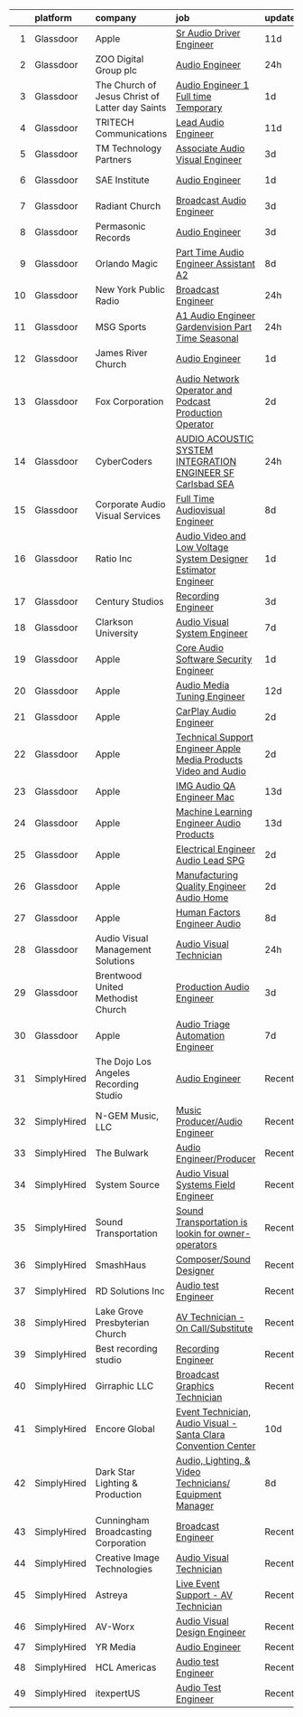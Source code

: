 

|    | platform    | company                                         | job                                                                                                                                                                                                                                                                                                                                                                                                                                                                                                                                                                                                                                                                                                                                                                                                                                                                                                                                                                                                                                                                                                                                                                                                                                                                                                                                                                                                                    | update_time   | location                      |
|---:|:------------|:------------------------------------------------|:-----------------------------------------------------------------------------------------------------------------------------------------------------------------------------------------------------------------------------------------------------------------------------------------------------------------------------------------------------------------------------------------------------------------------------------------------------------------------------------------------------------------------------------------------------------------------------------------------------------------------------------------------------------------------------------------------------------------------------------------------------------------------------------------------------------------------------------------------------------------------------------------------------------------------------------------------------------------------------------------------------------------------------------------------------------------------------------------------------------------------------------------------------------------------------------------------------------------------------------------------------------------------------------------------------------------------------------------------------------------------------------------------------------------------|:--------------|:------------------------------|
|  1 | Glassdoor   | Apple                                           | [Sr Audio Driver Engineer](https://www.glassdoor.com/partner/jobListing.htm?pos=111&ao=1110586&s=58&guid=00000181e1b8d8309745c645bac970af&src=GD_JOB_AD&t=SR&vt=w&cs=1_27e1ddb2&cb=1657349396826&jobListingId=1007967756838&cpc=2CAED5C921A5F994&jrtk=3-0-1g7grhm2hg2cj801-1g7grhm30i6j9800-2fa8053b561b6bfc--6NYlbfkN0BvKrLyj5gPmtZO9T8euul8TCxuuKNOtzRJOomxnwSEodTz2Bc-sPZl29JElYHfcoTIvbXRjof-OOe8pUBbfHD0qHl0wtikCMnURt0SnGsvORBxZ_incsdE_dikXRA3L9t9i3UdVlU2ns6vM-MIZPY_50m91oWB506_74wVampesqqAH9YjbKlpwFWedZvC5RfEslCC3P3N8uiDqZGz3Lqojr51NqisVcuJjNdv3Qn96NQQPVrjlq8dGhtZp1W2EGfQ5eeqyFfdjyfHUE5Eb0g43ru--pJZKnOqleUbV4EqOVPyD6kfJtZj9qlZUwyMYYhRKmxIPIPNW0jjIhASXeaO6ijHdM9HAwmz_JuFztXcWUZXd85Ai74qfV1nK679UrioUu4EHYC1yMSjDetJ2xLjVp72gwDQuECHpZ4c0g2UTThOEhfmHIhjSJZn8Dqu5_sElqqnaQzGJaYfMTl1r50a5qQr1nLNFAS9dpI69wDp9AcFFzc6Ty1E-efDAbt6hsvyOnj4vGJ1fxJwvfR8eJDAc3f8nKl1qPCYh52MqnH5DCS0JgFUz7931D2VPvcLFP0QrHdlZoz5VYhNpcWhX8q_KVYH6Qy-XuorY-u918Vw0QWFiMRkE6DP5nvS3PK5uhdurrzK0n4fAsJ6H5jINKMlLriJmb0FedeD2TOcPuV5sPQ-pZvvw9_7AqOflULZ9out37njTW5Wl75V3Qa9NObg1mCJwUhiMarxgR26j74xT4k8xXZYEF7zL8hRM_aP2IpM6YcZ3W1ufvIKCBuD8yLyVi6E4BZ-JRyNaw_w2Lr0oveAn6Jm19ZNnlJrZn66Lm-711OHyPFBQyb9CBXT2EfccDXFE9uKZ65T6WegMy7s9FnsViHsNWhfWLTontewNBls-X-rHcusyrWjgC_g7QZWiC3Zy94F9PsNEHbP0eb0_bmolNlB3tpkr4cMemAy3g9aoTobPhZLpQ%3D%3D)                                                                             | 11d           | Culver City, CA               |
|  2 | Glassdoor   | ZOO Digital Group plc                           | [Audio Engineer](https://www.glassdoor.com/partner/jobListing.htm?pos=117&ao=1136043&s=58&guid=00000181e1b8d8309745c645bac970af&src=GD_JOB_AD&t=SR&vt=w&ea=1&cs=1_66d20451&cb=1657349396827&jobListingId=1007993146305&jrtk=3-0-1g7grhm2hg2cj801-1g7grhm30i6j9800-7ebf733edbf5c28b-)                                                                                                                                                                                                                                                                                                                                                                                                                                                                                                                                                                                                                                                                                                                                                                                                                                                                                                                                                                                                                                                                                                                                   | 24h           | El Segundo, CA                |
|  3 | Glassdoor   | The Church of Jesus Christ of Latter day Saints | [Audio Engineer 1   Full time Temporary](https://www.glassdoor.com/partner/jobListing.htm?pos=123&ao=1136043&s=58&guid=00000181e1b8d8309745c645bac970af&src=GD_JOB_AD&t=SR&vt=w&cs=1_04eb949f&cb=1657349396828&jobListingId=1007990816695&jrtk=3-0-1g7grhm2hg2cj801-1g7grhm30i6j9800-117b41bdac469ef4-)                                                                                                                                                                                                                                                                                                                                                                                                                                                                                                                                                                                                                                                                                                                                                                                                                                                                                                                                                                                                                                                                                                                | 1d            | Salt Lake City, UT            |
|  4 | Glassdoor   | TRITECH Communications                          | [Lead Audio Engineer](https://www.glassdoor.com/partner/jobListing.htm?pos=120&ao=1136043&s=58&guid=00000181e1b8d8309745c645bac970af&src=GD_JOB_AD&t=SR&vt=w&ea=1&cs=1_8416818d&cb=1657349396828&jobListingId=1007966226789&jrtk=3-0-1g7grhm2hg2cj801-1g7grhm30i6j9800-83ddc973618c04f9-)                                                                                                                                                                                                                                                                                                                                                                                                                                                                                                                                                                                                                                                                                                                                                                                                                                                                                                                                                                                                                                                                                                                              | 11d           | New York, NY                  |
|  5 | Glassdoor   | TM Technology Partners                          | [Associate  Audio Visual Engineer](https://www.glassdoor.com/partner/jobListing.htm?pos=125&ao=1136043&s=58&guid=00000181e1b8d8309745c645bac970af&src=GD_JOB_AD&t=SR&vt=w&cs=1_3c2b6792&cb=1657349396828&jobListingId=1007985056122&jrtk=3-0-1g7grhm2hg2cj801-1g7grhm30i6j9800-ae2dfae912fb5acc-)                                                                                                                                                                                                                                                                                                                                                                                                                                                                                                                                                                                                                                                                                                                                                                                                                                                                                                                                                                                                                                                                                                                      | 3d            | Remote                        |
|  6 | Glassdoor   | SAE Institute                                   | [Audio Engineer](https://www.glassdoor.com/partner/jobListing.htm?pos=107&ao=1110586&s=58&guid=00000181e1b8d8309745c645bac970af&src=GD_JOB_AD&t=SR&vt=w&ea=1&cs=1_6e9a287f&cb=1657349396826&jobListingId=1007991635039&cpc=155EB9D5185558AF&jrtk=3-0-1g7grhm2hg2cj801-1g7grhm30i6j9800-cd0ec4cba28d46bc--6NYlbfkN0BccUAPDkzPsko-Cz-skTxMBC9gmPmQfyPXIhutQvf3gcHBZ6Nug1oumMGyJb1ow-mm8fjlIdczwGyZU7BwMoiderHgKGpSYwvUvRc1uEJj2SEwjHltheyKtNJs1i1_tPOPv-jbbLKsjC19f2hRXNvze8G1mhUWHM29jfa4vXeWbIMisIAAMCfCeRJMtESgBCsyNCLemW3yzb4K6RnEO-EG8Y3lGASgPoW6Eu0_3kUaIkiN4RL4NSK8SD6VfC_qk8p4Gr2Uyi5hSuTtJyUtzH0mXfeByL3212sZjfIXlbQeMrMWoMH6j--uAfthKVYPGlWqcknNvl2UGD_N0BhUi19HNeLRJWQUH4kv3oyClhWOXmii9BVC0J1Y6YEv_Ln7yTKFZLVR43tIiY-2FB_g8u6ugGyEdjiUE6lLmh0nl4kFrp1T1AyBScmIqoQTBAEBSP82eiIfTBsLzyWoG_HocFNmP3mUiIGLawck4RL6D-aix6gefo20okm3JZrcvvB1Ex00pDq-1RrCjyL678OUcjObmcn52QXCXauOcJ-9A_tOVx151GBoJ40x1hIJECSfpYM%3D)                                                                                                                                                                                                                                                                                                                                                                                                                                                                                                | 1d            | North Miami Beach, FL         |
|  7 | Glassdoor   | Radiant Church                                  | [Broadcast Audio Engineer](https://www.glassdoor.com/partner/jobListing.htm?pos=101&ao=1110586&s=58&guid=00000181e1b8d8309745c645bac970af&src=GD_JOB_AD&t=SR&vt=w&ea=1&cs=1_025d43d0&cb=1657349396826&jobListingId=1007984626320&cpc=AE484BB564079092&jrtk=3-0-1g7grhm2hg2cj801-1g7grhm30i6j9800-4836f4a8d381d79c--6NYlbfkN0CwJTtt1aHfofY1pFW6gTxq81o6kqJz-JZAokkyHztwr8PXZBwxMqUhsfw7X6X-IAzhZs2zkteDCtR6N65Yscf0gd-Y7DImsSP6dxvdiziTBCjH4bfUs1tWaWQL_svIB7Msva420TJjK3HSuqVjxnMsmq7DH_j8-1XejxlNmwMqsVqvwPgm3eNPihhBGFEeAxIzhSI7XEcIOv5PtH0knMCqzrnqpUJPiT351mSUkqOIFDPSwDeCimeBTcxU49i5X1wrNOTQL_VFhmNXB0qWtzd1nhQd1bfO5r5DsiQ9MlWZIHxS3wKueddfMXIhTYVz-ESk3bSWCh7sorRsrQehmMiNRi0QguENH5Sial2iNDRhb9sfFEs9Vljxw76tYxbxAIdTEkf5b1KyMqcWALuuMss5tSr5WX3hXTqgKtdPsrHIlOt4QXosa0a5KSgsCCL4HKvGparPFxYuXxfpZoqPs8Xo3EOI6DMjPuCP6LB2_VYM7x-rSzpNUZI8-2RKFzhE5F2-Qw-8QpZa5A%3D%3D)                                                                                                                                                                                                                                                                                                                                                                                                                                                                                                                                        | 3d            | Tampa, FL                     |
|  8 | Glassdoor   | Permasonic Records                              | [Audio Engineer](https://www.glassdoor.com/partner/jobListing.htm?pos=113&ao=1136043&s=58&guid=00000181e1b8d8309745c645bac970af&src=GD_JOB_AD&t=SR&vt=w&ea=1&cs=1_0e621f1e&cb=1657349396827&jobListingId=1007985007696&jrtk=3-0-1g7grhm2hg2cj801-1g7grhm30i6j9800-99c5524cf0676c0f-)                                                                                                                                                                                                                                                                                                                                                                                                                                                                                                                                                                                                                                                                                                                                                                                                                                                                                                                                                                                                                                                                                                                                   | 3d            | Brooklyn, NY                  |
|  9 | Glassdoor   | Orlando Magic                                   | [Part Time Audio Engineer Assistant  A2 ](https://www.glassdoor.com/partner/jobListing.htm?pos=115&ao=1136043&s=58&guid=00000181e1b8d8309745c645bac970af&src=GD_JOB_AD&t=SR&vt=w&cs=1_d094b962&cb=1657349396827&jobListingId=1007973255395&jrtk=3-0-1g7grhm2hg2cj801-1g7grhm30i6j9800-5782749b78aef498-)                                                                                                                                                                                                                                                                                                                                                                                                                                                                                                                                                                                                                                                                                                                                                                                                                                                                                                                                                                                                                                                                                                               | 8d            | Orlando, FL                   |
| 10 | Glassdoor   | New York Public Radio                           | [Broadcast Engineer](https://www.glassdoor.com/partner/jobListing.htm?pos=124&ao=1136043&s=58&guid=00000181e1b8d8309745c645bac970af&src=GD_JOB_AD&t=SR&vt=w&cs=1_db3fcd39&cb=1657349396828&jobListingId=1007992568701&jrtk=3-0-1g7grhm2hg2cj801-1g7grhm30i6j9800-7f140685b0e50268-)                                                                                                                                                                                                                                                                                                                                                                                                                                                                                                                                                                                                                                                                                                                                                                                                                                                                                                                                                                                                                                                                                                                                    | 24h           | New York, NY                  |
| 11 | Glassdoor   | MSG Sports                                      | [A1 Audio Engineer   Gardenvision  Part Time Seasonal ](https://www.glassdoor.com/partner/jobListing.htm?pos=127&ao=1136043&s=58&guid=00000181e1b8d8309745c645bac970af&src=GD_JOB_AD&t=SR&vt=w&cs=1_72548a75&cb=1657349396828&jobListingId=1007993786216&jrtk=3-0-1g7grhm2hg2cj801-1g7grhm30i6j9800-98e9e59dbbc765e8-)                                                                                                                                                                                                                                                                                                                                                                                                                                                                                                                                                                                                                                                                                                                                                                                                                                                                                                                                                                                                                                                                                                 | 24h           | New York, NY                  |
| 12 | Glassdoor   | James River Church                              | [Audio Engineer](https://www.glassdoor.com/partner/jobListing.htm?pos=116&ao=1136043&s=58&guid=00000181e1b8d8309745c645bac970af&src=GD_JOB_AD&t=SR&vt=w&cs=1_5046cf93&cb=1657349396827&jobListingId=1007990339921&jrtk=3-0-1g7grhm2hg2cj801-1g7grhm30i6j9800-58f6bb98f99b275d-)                                                                                                                                                                                                                                                                                                                                                                                                                                                                                                                                                                                                                                                                                                                                                                                                                                                                                                                                                                                                                                                                                                                                        | 1d            | Ozark, MO                     |
| 13 | Glassdoor   | Fox Corporation                                 | [Audio Network Operator and Podcast Production Operator](https://www.glassdoor.com/partner/jobListing.htm?pos=118&ao=1136043&s=58&guid=00000181e1b8d8309745c645bac970af&src=GD_JOB_AD&t=SR&vt=w&cs=1_1aa98c1f&cb=1657349396827&jobListingId=1007988412571&jrtk=3-0-1g7grhm2hg2cj801-1g7grhm30i6j9800-780eea221b9dfa16-)                                                                                                                                                                                                                                                                                                                                                                                                                                                                                                                                                                                                                                                                                                                                                                                                                                                                                                                                                                                                                                                                                                | 2d            | New York, NY                  |
| 14 | Glassdoor   | CyberCoders                                     | [AUDIO   ACOUSTIC SYSTEM INTEGRATION ENGINEER  SF Carlsbad  SEA ](https://www.glassdoor.com/partner/jobListing.htm?pos=112&ao=1110586&s=58&guid=00000181e1b8d8309745c645bac970af&src=GD_JOB_AD&t=SR&vt=w&ea=1&cs=1_f63424a4&cb=1657349396827&jobListingId=1007993312436&cpc=8795CF9063CD573D&jrtk=3-0-1g7grhm2hg2cj801-1g7grhm30i6j9800-7cad6356ba35bc05--6NYlbfkN0CpFJQzrgRR8WqXWK1qKKEqALWJw739KlKqr2H-MSI4eoBlI4EFrmor2FYZMP3muM2s5sO9QUqFNtL4Ifc6DvyKHMSq_RkJyk3bjR6TtgaKRsOgJONKUzmXZWQmXsYnpnsm6HHTT7a6Bvkt7J3GJ57slSFfenAqYVIN_vIdX8w-op4-tZP7gGdqv6P6IA19qMoexw_sjvH85mhqjl7BDZZcjIGX5kFKWkDTsEpcSegBegVKscIGuot7nGM49_3Nwar7dguIuWNvEbVkkc4kbxKTXSfqrkCBqaAFlpci-_cf389J1sD3l8ldDUfkN6lVXIDk-HQP0u4blo_BqBJ79D14xjyZ4jYfA2XDuTiwVJVQY_AVwvZi2_rGRqv_evkZB11pcfqbDCf3oZVt9cspgSoQEM_B051A1ze7B5fAq5uf7xfGjpskSNO3K5O_moJHBt_h2iF_Yp4MLhYsxAfD-42cMA0w7o_2PVdcwbbdwZlztmrEgaZH-zk9kpeHiLnHCqjGrCAzS5Ldcat5tmg31plR4T1nImG5XcZ8JeMUVMmOTmssMcLzDPTTjzX99GAtNsjadCFS4_bBYISk81jeRWy0qHVv3bvBUZsRUzfmttP13ChHAedD-M_U84_1CfSosEgHl2_OAWWdt8zkto2Tn4Qht-_RQmi3gymcX4XjzDgjl-8kzTxI_eNl3LUn97dRz65VMinjqPXz5-clRTSvSF_WxTJy15mx35A5eFFRHCNbQ_ZdkQLwpVRVgU2QHEd1_YRdmzP6WRfGO7gFdyJAncGXCE8tH7Ja73wSFLomklgCdBjgBXMamoPOiQ0vS5Fgql1H5mmUfCtc7WUIPXsCkeQBRsXBJOzjlkR2cARnFp3kep8qjX9a4SV90VXM2rVWt1qslA7ttuih96dxw3qi20gA7es4fr-BkIvgudmalsCM5daH2ubHJIIFoJ1UBHvngoNr5XXFD7f4zMljVcQQVC_oqrpycZS9Pn2VOTeiMpmaAw%3D%3D) | 24h           | South San Francisco, CA       |
| 15 | Glassdoor   | Corporate Audio Visual Services                 | [Full Time Audiovisual Engineer](https://www.glassdoor.com/partner/jobListing.htm?pos=126&ao=1136043&s=58&guid=00000181e1b8d8309745c645bac970af&src=GD_JOB_AD&t=SR&vt=w&cs=1_1223ec88&cb=1657349396828&jobListingId=1007974508386&jrtk=3-0-1g7grhm2hg2cj801-1g7grhm30i6j9800-756083bc4fffbabe-)                                                                                                                                                                                                                                                                                                                                                                                                                                                                                                                                                                                                                                                                                                                                                                                                                                                                                                                                                                                                                                                                                                                        | 8d            | Elmsford, NY                  |
| 16 | Glassdoor   | Ratio Inc                                       | [Audio Video and Low Voltage System Designer  Estimator  Engineer](https://www.glassdoor.com/partner/jobListing.htm?pos=102&ao=1110586&s=58&guid=00000181e1b8d8309745c645bac970af&src=GD_JOB_AD&t=SR&vt=w&ea=1&cs=1_84865734&cb=1657349396826&jobListingId=1007990573933&cpc=7F406056C5176881&jrtk=3-0-1g7grhm2hg2cj801-1g7grhm30i6j9800-a22815fcd649ceed--6NYlbfkN0DLxniXb9xd09bch3T7EymxCrgj1jiT2kSu__xrmi42oF6tRRjGLgy9CSCUvlu0o-G0f9mP3vXOY25QFtPpOgKZRLLJv-Wzl2jZDDJN7VD9xffB-warem3eXA0nhYC6MxajdbDhS4OuVwx3kRH1U4zCgroOa4MZ6m1JcZM3n5e4HfMar1NEX1Zic41PscWSc_vaUWBY3K1O0XsCDJuOKi5BsWnRMrj9bQXuEYxHNSp_DFeTliXHYhg4FEDjwg87dmcFaVBRBM17uzVerEnb_gcQNBh0VIP1ieDE4FzisfVEhEonM-upvzMSCmyKQKySvlddFk3tluVIPSBV-27fcEc4M3WIR7y08N32iwbcasFX7pKqPiGjGzPNnuWZsAKVagc4hP7Gq_iBhcK_gGsPQxXWaFx3oYZd_m6el90zhVRA7TcQZMKw1LansPM2NClZPmGolgxHiFc5k483HxplVp3vKnqg1mFZkA9p7mBunfTrsdGLnjZ8RCXX930SLpMKgV7wIWtIjSdqXg%3D%3D)                                                                                                                                                                                                                                                                                                                                                                                                                                                                                                | 1d            | Farmington, UT                |
| 17 | Glassdoor   | Century Studios                                 | [Recording Engineer](https://www.glassdoor.com/partner/jobListing.htm?pos=122&ao=1136043&s=58&guid=00000181e1b8d8309745c645bac970af&src=GD_JOB_AD&t=SR&vt=w&ea=1&cs=1_94188223&cb=1657349396828&jobListingId=1007986211604&jrtk=3-0-1g7grhm2hg2cj801-1g7grhm30i6j9800-7d1fa7505edd76ac-)                                                                                                                                                                                                                                                                                                                                                                                                                                                                                                                                                                                                                                                                                                                                                                                                                                                                                                                                                                                                                                                                                                                               | 3d            | Jacksonville, FL              |
| 18 | Glassdoor   | Clarkson University                             | [Audio Visual System Engineer](https://www.glassdoor.com/partner/jobListing.htm?pos=130&ao=1136043&s=58&guid=00000181e1b8d8309745c645bac970af&src=GD_JOB_AD&t=SR&vt=w&cs=1_26ef4b88&cb=1657349396828&jobListingId=1007978326552&jrtk=3-0-1g7grhm2hg2cj801-1g7grhm30i6j9800-fdcf11595a164275-)                                                                                                                                                                                                                                                                                                                                                                                                                                                                                                                                                                                                                                                                                                                                                                                                                                                                                                                                                                                                                                                                                                                          | 7d            | Potsdam, NY                   |
| 19 | Glassdoor   | Apple                                           | [Core Audio Software Security Engineer](https://www.glassdoor.com/partner/jobListing.htm?pos=103&ao=1110586&s=58&guid=00000181e1b8d8309745c645bac970af&src=GD_JOB_AD&t=SR&vt=w&cs=1_16ccd35e&cb=1657349396825&jobListingId=1007991589186&cpc=654405A9B1E0A9F5&jrtk=3-0-1g7grhm2hg2cj801-1g7grhm30i6j9800-2a69099ed6f7ad76--6NYlbfkN0BvKrLyj5gPmtZO9T8euul8TCxuuKNOtzRJOomxnwSEodTz2Bc-sPZlt2Zgji_QUXGea24aHeGsF5mdlEqtzEaTvMH-aLyjXc_8ZWL-GtORKjPvzePFYFkbsCa9O1jRJON_SxGJAi-g5uzqek4qJkXYsHdI0aLe0i7775RZSXdDT-gv7HPa4-WKfL_9e20S8as6driYuvWyu5-wAHzhg1VgliEVa_Qf15F3G4sz9RaCp7iVrV04pzFcGMUSAeE9NV_EStpz1g5rZ7CZZs3hQSPzAP90L-xm76N-hGeMy6Pbs1m1mbBnWibaMvyAvRf2geAG8KftKlm73rR0UBuZSXEsn85KuXiy0ScyjAHcgcGxiNOTSaVLhKql2HJ7Uimr0kkW9BnAA5WBoEdHl2_tU5oIkOY1pz7Lb1pDYhTMOqSQd3Zjz4jUxnogNQQJygBeqhpF4BSQjZHJwu0gFKaxpCc7amH6mnXO3MEoZj7ED5ko_PSzDtJogRLVRWaR_0q9pI4T-VdAoZ8byNU94wgIMJmbGNIfudaRPR6IVQEaqOz25qm5nRHHrcExS_PfyBEcx6rIuW83_B--G8LwWGo46Hc5lUEhKUzlEhHlQeutr_yvfUmRKyLIrwdImLHNV78PHOAqTJtNw1dkgK2jKbFT0U3BhPImvxfJ3ujdvxHcpT81v5RK634p6gy63-K9Xf-8wc4hJrF6i2ClNshFS2CNq7QdeFrh7TLr_u1eLCHcn8qKfVcLYMwWTOSYDlsDRhuMvBNh_EHebQnNRBR5CWfzfb2Clh85PaWdHdoCawIrA0QieV-4HyiFVN-CAl4xAcyI-G5Qui-3YG9DxTaQjX5fqr1CsAkIdeXSKL9Fid1mmDFfI8LeqVKHPAEIQDmBkuYG7TsR5CQUt2tznraD_R94VcfHmkFX4wdZ3DxzaSvY7c4bRgPChVEAO1_uBQKSMf1nRDkvB9K2zF_jvskF0qVQxo8HvdOL50Neyn0%3D)                                              | 1d            | Cupertino, CA                 |
| 20 | Glassdoor   | Apple                                           | [Audio Media Tuning Engineer](https://www.glassdoor.com/partner/jobListing.htm?pos=104&ao=1110586&s=58&guid=00000181e1b8d8309745c645bac970af&src=GD_JOB_AD&t=SR&vt=w&cs=1_bfcf1642&cb=1657349396826&jobListingId=1007965233007&cpc=8795CF9063CD573D&jrtk=3-0-1g7grhm2hg2cj801-1g7grhm30i6j9800-c4ec79feb71a4a17--6NYlbfkN0BvKrLyj5gPmtZO9T8euul8TCxuuKNOtzRJOomxnwSEodTz2Bc-sPZlO_uSwsktAeiFX3lZLOWiwDHYHXM4w4N3x4ofAAmFz5hcXryWzJDEkC6eLYTJuNhdo86gN0BPXXf6brFb8NbKw8OvGNkDGWysU2NpqnPPUzdO_0E1R5CZAybj9QtMbrwXJNUlokNlKZRnSUq8h07s3LrMRKhHmQITbdfsFtJe5sjBnEdzdREWRL_r5k0QG9Ctj_V5DjZJiJeHxjr54ccfd9lVBL30hHqpdyzfM_Ny_DwRRcciaho-puIHS-_foanyw3ea6xSRfHuASp7P-DgyAeLk_6e31xPO2f6WfHlE8Qc0nh0S98dF3y8JSkHNn3OGOjDssysCynqLkVNfaKJiJnRt-Rst8LRDf-KL18lsvWJxjXkih1zJHnBd6UaN3wBxDP2-P-f3V69e7_YYC0XTIv_JIHQ9AKEfliQZP4IpCgkHc5yLQ6pzGxoFmQ0DfpOOUZVc9eB2qqP86mmeFGeyCRmKawufIgOjat2Fn2s0NYt9-AHT8PnVDjpyavrSaJzK5uaweOdE5Lf5wU2RiIchPlNWgast8NarLID2EIzOA6J3JaeO6CMa56fIchXE7igrfv4cjOqf4tQR1H-rQoOULYTK4RngZ_dS6xIDH4IhXmYBc3tvaw1NZecfbbj-BnqW2e0aR3S6_7FkC6t26L8V3Cixd-6UqE0qsNgI1Hx14aDZSdkZlFEe9KVIB0PF6j6blCtY1EGFud9n8VRFpHez2Ta7Bbit-HR6tM18Y6sYrImoI-cqFyha8hbGlsH4Tpt_e8s9SQ-BkdvnJK2PVNlRG6Zkjlo--pmkISSbb1SEfoPZixWVnYiEI-tHBOpFEoSptFPRGPn7ucI_Lf_gQljog3Vh26x6K8Inr1-kcQfxPBphY_5Y_uxS2L90cMHwK87qRkEgT0W0MJM6RTLZFQhzraqsqbzdb9zmm2zOEEAcxGs%3D)                                                        | 12d           | Cupertino, CA                 |
| 21 | Glassdoor   | Apple                                           | [CarPlay Audio Engineer](https://www.glassdoor.com/partner/jobListing.htm?pos=105&ao=1110586&s=58&guid=00000181e1b8d8309745c645bac970af&src=GD_JOB_AD&t=SR&vt=w&cs=1_8392ca3c&cb=1657349396826&jobListingId=1007988604857&cpc=AC285F3A3ECA6BB0&jrtk=3-0-1g7grhm2hg2cj801-1g7grhm30i6j9800-7aa30b78084fdf02--6NYlbfkN0BvKrLyj5gPmtZO9T8euul8TCxuuKNOtzRJOomxnwSEodTz2Bc-sPZlt2Zgji_QUXHm5gyoIT_Mztd0717o-bWxu__rngjRigbrzFgwMe57thp_HAy0guYrPX05nCSAA5Zd5Pw7hbZkRQ4ntthYz3Pg1g5rOfa8OueFUwg5JKb-Jnl3FQu9d-thCazWwvuh6IhJ45f6Rgp1uYLkyG2zb8vpWzlcJYiOiN-4YmkXnhEo4E1EacJEaDrIt0LadPBLCDpOP-ratzpzd6xYHGgcCKuM1mgutU9PUbKJ5w0tMbKe2vZ-cKAchzVd6F7H7orfJmy8YoTjv-OLZeQn_X-aNWW4jWWGGPkFg12xbV2mS48Pn2MkWT2d3-ROQ1Lh25t8Ny1egatPlif4Y3IHg6vTMwCfgyfBv-D5qnnDnOgv5wTnLycuLrollwxaoh2Jj-fZziov_p2MQXw9Ypgu6r2eflWD2pewm9TFRxhAn7JP4elOmmYibR3B14e3LC9SBgwLjV3XC-pf1OPfiIsjnkUYZC3CrBjAHMp6pDj8NzlGW51lRRftpR6tkd66Y-7MeWz2j-P2zr-Kh9HMDBXaghNrwQCczDTZujPRUtqJddgy70kV1EbsROYuNgBhcAlOkA7ucLKn-i_Hw8JBlB8l7a0-fqpoiF3SSbXkKcp8me_uFg9uIm5KcZ4abI1uhnWhvTY-s5-An8uUPMQaoFoEIq22gkcWN2klm_9K9vXbvOSVRFaetqjIyHugcDcrpojx1txucKhxfAZFlpky9-0hjdhf7urlAmWUWgK9ueCli6XUThCapAL91gsh2qM4jkMyVBBllFdgpx3tPpB-SKASU59tERETMsb7wYLrb2UXlA9Mz095Ej-VzkYez9Hp52k6d7Hldln3jU-pyPjbeox_Jeg_UB9txzV1Yb4PKj1axLs4tCZJ7WaHMxI-AzcFLFedIXFaVXpOvBTVZ91KYQ%3D%3D)                                                                               | 2d            | Cupertino, CA                 |
| 22 | Glassdoor   | Apple                                           | [Technical Support Engineer   Apple Media Products  Video and Audio](https://www.glassdoor.com/partner/jobListing.htm?pos=119&ao=1136043&s=58&guid=00000181e1b8d8309745c645bac970af&src=GD_JOB_AD&t=SR&vt=w&cs=1_2d8c3588&cb=1657349396827&jobListingId=1007987021888&jrtk=3-0-1g7grhm2hg2cj801-1g7grhm30i6j9800-cd83cd76e9fd1a3b-)                                                                                                                                                                                                                                                                                                                                                                                                                                                                                                                                                                                                                                                                                                                                                                                                                                                                                                                                                                                                                                                                                    | 2d            | Seattle, WA                   |
| 23 | Glassdoor   | Apple                                           | [IMG Audio QA Engineer  Mac ](https://www.glassdoor.com/partner/jobListing.htm?pos=108&ao=1110586&s=58&guid=00000181e1b8d8309745c645bac970af&src=GD_JOB_AD&t=SR&vt=w&cs=1_37518bc5&cb=1657349396826&jobListingId=1007963574671&cpc=8795CF9063CD573D&jrtk=3-0-1g7grhm2hg2cj801-1g7grhm30i6j9800-9023f638611bdf58--6NYlbfkN0BvKrLyj5gPmtZO9T8euul8TCxuuKNOtzRJOomxnwSEodTz2Bc-sPZlt2Zgji_QUXGm5sNVjRZOI_2Y-uXrxncZlIYSPJM4PFoMJr-KsjnxUv5-SzX-o8KUVOJaHProVbBDwarh1f7h8bfYjy4HymOOVarqIcGuDhThNs87O-EMPE2meC9kct2sGNLGaziReOGjMpvWuWBq6ASSI4itUV-qmtUtrw4RTuMfGy1J9-pT2VX47SZZZmgokSjhOfjQttzDK8SDwA1fUQDD9oPo6O77W_8m4dQ1mXT-mdr1eGndCXVnFjNaUSB2e1WE7tjC-W8m6g1h0sFkKromXNdfidmMwDU1QGMUi1vILFLeo3rZtfp3JwIcTXdBpowtikiy10cT7hK5Iu4yllP68oLdMQqt9MPhpN_OpWpzF6a5BN_hsm1cdI6D7lSgkk1fZUkasu24emGuYC579N1yU8VuCFbiTJGtZRj26o63vU1HSwSv6-pdnvdEyr6uw0byCzUeyvXTg9ZTPdyY_1c17nLURMPseUMPFI6EdWd9R66DusFz2s2Sl30prgAEkn6BcJ31NomG1NZlXI6cxb3AIzuhO6YyMK_TWXzOAXj5NL6jhRLf0G3dxaICjq4QSPA2dCH-aoA1CDBdsN6-nR1kEkySLVEykw9I3choQpaCAMs0Zk4DaSr0zmIueE-VSWK0fmb7y0J_0pJc7rqfDC8Z7sfebYdBnG7MBd41sewH-kBasm0W-fOXyy8ceepwT7PmYCjlyMpyTvSIWIUTltxjlFIs50dQRSXtDGvd3S913ZSK0t89mRMzZGHiR7PJ_duZ9ojkLwU1xooelnlMWFzKsL4QQcjyO3dascL7Vk3A6c47ivbh88o_E9w5EdmnALQFXmMPE1L0Z2jMC8e89CHAHnDjT2xThOTFzJSKpr8z4p1HG0N8uNJt_RkcUVwM9ONrGDrF2WvbAPGwiXv2bA%3D%3D)                                                                          | 13d           | Cupertino, CA                 |
| 24 | Glassdoor   | Apple                                           | [Machine Learning Engineer  Audio Products](https://www.glassdoor.com/partner/jobListing.htm?pos=106&ao=1110586&s=58&guid=00000181e1b8d8309745c645bac970af&src=GD_JOB_AD&t=SR&vt=w&cs=1_f452eb11&cb=1657349396826&jobListingId=1007963574780&cpc=7F6F94E2229B3AB5&jrtk=3-0-1g7grhm2hg2cj801-1g7grhm30i6j9800-c49561d505b56c66--6NYlbfkN0BvKrLyj5gPmtZO9T8euul8TCxuuKNOtzRJOomxnwSEodTz2Bc-sPZl8WPllYOnI2hdnddGV9WK-yG4EctdurmsYwC992_5eXYIZR5lJ9xYBk_c5lstKlbpnEOWoZXcRo7NjLf_0wBQDP3kvrgQQTOpgCWfN13f-FPi62jZtSX6_WpHFElkQb12oBIrFRaqEFobOrGdW2Zwno4zyJu6aOLqjiKrSiWsIC6MwhulqIY8a4SnHuAK1uvaLRRoSx6mOHMkrPJBa6tclnTXprZpTAfuFF7fTfCMrnD7Hx6Vvxk0d5FhIsMSS0wz0VitcCeenmi-i2Z8Rtbo5Q4gWySVBMoJCRiHLmzOyLhgujVKkWgdAX6gmviTEQ1bYXLTzYHOE_PATho9mOUG1MSgMnCOldRYxq6k0y8gVHRZnrz37tJmhY0igTYG6dScm3EGPMXSRPZmB9U_aTvZKS3IPAn1lpt48kCg82cbSsB0SdQCg7iIs2_UsIW0lVUrRxRUVwD22XOsw9q6EDXJyqDEbh0vCVvEK234vD-4u24A1yTcPlgoooT6zM3pGzheIxXdPg8MfgvPKAEwigC3Xk7cWWJhcGa7c2OUZ7FoxwQi2iSQWsQ9Q1bpR2Voh6QoLDo0gr8bC8RlKLqSmgqZ8kDTajOerZ-gYtepcUo8S_IVi6nVB2SdMOb6rnTdcZ9OCqQEoywQYPMR49cUOTkWBO0GG19a2JNCXnBY6i2HgaWEfRzC0qFr6VsRaHDmRn_n-DUFt3JqEdx216Lp1re4IjR6wZLbctWdHxHX81jPZHdpugyA-5kxq3zxqXT7saePAdlMd9lQvsBX4XPBh_lHPYqoeoZBgEn8bkzFNNyvd0ROMfIzrLyJzrgmFErVR-hf8k4Lz-r5AYGR6ffbvh1h3V5uL8p3nGX0Nh0n_nV0tqsfwi0s397kEwfvPyYMaSEvm46OlSaDR7VeqLkDjZegRwy4Bo-4tXzXHv2p4WZa6x7NLSMc2_qFaQ%3D%3D)                            | 13d           | San Diego, CA                 |
| 25 | Glassdoor   | Apple                                           | [Electrical Engineer Audio Lead   SPG](https://www.glassdoor.com/partner/jobListing.htm?pos=110&ao=1110586&s=58&guid=00000181e1b8d8309745c645bac970af&src=GD_JOB_AD&t=SR&vt=w&cs=1_1cc092b5&cb=1657349396826&jobListingId=1007988605085&cpc=F41FEAB56D215062&jrtk=3-0-1g7grhm2hg2cj801-1g7grhm30i6j9800-47384abc8795aa91--6NYlbfkN0BvKrLyj5gPmtZO9T8euul8TCxuuKNOtzRJOomxnwSEodTz2Bc-sPZlO_uSwsktAehPcL8Zl456sdwWA0I4NcPdVeD_xCmJWrbijLLIx9j_ZX-qs4_IKJlkfJUDjJT8KL9JlJT_jhUgLA8HVGBalnMWNsU1MVVDbaN8ntkwjA8pYbRuQeKllaveuzn2dtNk0Pm32tiOMwS-BZcptFLkHx6ZJo5eyavAKW9V9IAoFHLzI2KtYEJJIdwWaoOgqi7V_oRsOcLl8YmlgmqpdoNpa0gZ9MvKWm9BEvGddcun7IhIYw7_J41vUdGum9xnAxiPoo6rFoQxxYou2f04Gprgw3cvcgImAWEqpuu5TClF-sZ7jfhdMZYRU1KJPeLjSfC1LlHDkDGpMGN9OgsCsdaxzniFM05I6e5YmTRaQFrOz5suZIPtvBlfAm3j42Pwa3xJb_OPkDUjMfynPGaMV7tK6r116qpi0O6aZxegqsNthtieLNJBCkcP_hsHalsyBtkZ3lQssK6ZxsLiASEko7HXIRhhwa2kFd1569ImWbFb_j29atlZkfMD2-0-uAORcs8-FcyToAN0EbktCfeGNVGcUvgjuax_sN9BjuhbTOMc_2uDhsJa3jGm5N6SnOX4QRG5vA5zfzauVDWNaluxkeRrysY4wfvrfp4nqWj3cVp9vwuExvNJOM_t-YvhrBHKiCJba_jicGTniCR0d-D8GbW2Lc2kjmdy-NzvVN_fHiar77Edlc1xvHTRWrtnm9nv6PP9hJGpCBxTw0VBSAyP2WaPGnEAyeIg_aPjLVEBTR2TMYj3Q28UPPoLa3O8NR6QVi0sL9L1sedVDFwhgJBLwKwroMczu86ldnYBMrUOWtjDecJd1nRz3r0PL-FU2SEVeju7Z0IJSYUAUX6uMdIFZcjRKHAhMG1vl2knHTxlsl_8irjzIYM35zfoi1YmQlkTNyhReN-UYMtt7fngIzcYve_ycnWBVZlDj9SG43I%3D)                                               | 2d            | Cupertino, CA                 |
| 26 | Glassdoor   | Apple                                           | [Manufacturing Quality Engineer  Audio Home](https://www.glassdoor.com/partner/jobListing.htm?pos=129&ao=1136043&s=58&guid=00000181e1b8d8309745c645bac970af&src=GD_JOB_AD&t=SR&vt=w&cs=1_33a7068a&cb=1657349396828&jobListingId=1007989002260&jrtk=3-0-1g7grhm2hg2cj801-1g7grhm30i6j9800-9f9b84531b1291ac-)                                                                                                                                                                                                                                                                                                                                                                                                                                                                                                                                                                                                                                                                                                                                                                                                                                                                                                                                                                                                                                                                                                            | 2d            | Cupertino, CA                 |
| 27 | Glassdoor   | Apple                                           | [Human Factors Engineer   Audio](https://www.glassdoor.com/partner/jobListing.htm?pos=114&ao=1136043&s=58&guid=00000181e1b8d8309745c645bac970af&src=GD_JOB_AD&t=SR&vt=w&cs=1_98df10f9&cb=1657349396827&jobListingId=1007975564833&jrtk=3-0-1g7grhm2hg2cj801-1g7grhm30i6j9800-5d3f5c9b1d7f87c4-)                                                                                                                                                                                                                                                                                                                                                                                                                                                                                                                                                                                                                                                                                                                                                                                                                                                                                                                                                                                                                                                                                                                        | 8d            | Cupertino, CA                 |
| 28 | Glassdoor   | Audio Visual Management Solutions               | [Audio Visual Technician](https://www.glassdoor.com/partner/jobListing.htm?pos=128&ao=1136043&s=58&guid=00000181e1b8d8309745c645bac970af&src=GD_JOB_AD&t=SR&vt=w&cs=1_81a34715&cb=1657349396828&jobListingId=1007993667709&jrtk=3-0-1g7grhm2hg2cj801-1g7grhm30i6j9800-6a6717397fa7a5fe-)                                                                                                                                                                                                                                                                                                                                                                                                                                                                                                                                                                                                                                                                                                                                                                                                                                                                                                                                                                                                                                                                                                                               | 24h           | Olympic Valley, CA            |
| 29 | Glassdoor   | Brentwood United Methodist Church               | [Production Audio Engineer](https://www.glassdoor.com/partner/jobListing.htm?pos=121&ao=1136043&s=58&guid=00000181e1b8d8309745c645bac970af&src=GD_JOB_AD&t=SR&vt=w&ea=1&cs=1_635a6f62&cb=1657349396828&jobListingId=1007985065612&jrtk=3-0-1g7grhm2hg2cj801-1g7grhm30i6j9800-87d5d316c3c8b921-)                                                                                                                                                                                                                                                                                                                                                                                                                                                                                                                                                                                                                                                                                                                                                                                                                                                                                                                                                                                                                                                                                                                        | 3d            | Brentwood, TN                 |
| 30 | Glassdoor   | Apple                                           | [Audio Triage Automation Engineer](https://www.glassdoor.com/partner/jobListing.htm?pos=109&ao=1110586&s=58&guid=00000181e1b8d8309745c645bac970af&src=GD_JOB_AD&t=SR&vt=w&cs=1_f8fa75ef&cb=1657349396826&jobListingId=1007978378613&cpc=8795CF9063CD573D&jrtk=3-0-1g7grhm2hg2cj801-1g7grhm30i6j9800-e657bffb685a97d1--6NYlbfkN0BvKrLyj5gPmtZO9T8euul8TCxuuKNOtzRJOomxnwSEodTz2Bc-sPZlt2Zgji_QUXFPq_gRBnVvJUIolVxN9DNXuYf019LKxu4_e0WQt-zes1F-UIhOD79HrJfXYGvdGhBje4Z4rVh3zINPgt3mS3He3VdbgS2bFhkUiI0-TeQXVC7WG64tpCHX1X0bqzwn9CaFCL1iifUB_HyDq3MNV0RG-3vATAWckcG9Xj4E8SAO2yvQpEsdoQd1P_EELgj_5buLBHtLZVj8z-fFknhvb7vINRk2fjnP-jy06wFiPSlPZAzGjTSVHmiW_NDI-KCKojUEZJ1CawUOAj-lJxdlfvkMOuUdairn-FflIQuNwdpv6YUOpuSyvQyfV61KVLNaX2NHpZCYri4dAJVN_qoMBGC8ebI4saR0cw20ixdC6H8VUQpWkXWMpZwt2oQ_I_qgdhxbc18fLWKC57beOejroXH_TcnUuF6jpPIbbJQ3i4LZjUSFFwafF2VeuQv9zwzUnUSmmdzJl71qddByKo76HiZk91yxWw7dLncCNb6S81feqIvfdhJSCcVDXEBNXUSsr8i0kzneNk8tKsv2WQE6HkozxYwdmCIKg-w9A6-Ix3t6psLgaQkpaDrqY8mnLenHPJ97fV-Rym6nwAWkh8BPwBcsZY7rQYCiRHeqAlzM4VoO2S-Qap9IKuBQ2zb0EHEWVQcbprgXfjgeD9s2XWkSsCPdYBUbVySZuZEGdcghOQcS74A7LkIWThq41LwFjFv8p6cNJm8264UWkSqsHqxQjU-g0VTG5uvTEifGvfQ6Ges-THcYsCirFvRoBqoOWq9kCiEHhk6FxvC2bN1BR6vuPvhbnj9jekALO2yJB_hE98yUNxTGH2evKv1UyxUWXCNCXT_XZ6Ghaa_5NmZ6pnR9S0R7pJKvhKrZ94ABtRt0Ls4MTMRto9jgzxcK3CVjGbnznl2U0VeTdMy-SJj2NkCtSTYp)                                                                 | 7d            | Cupertino, CA                 |
| 31 | SimplyHired | The Dojo Los Angeles Recording Studio           | [Audio Engineer](https://www.simplyhired.com/job/iXh5sP5GVfZbtQJRk_3X9L4FWZySVyQP5ElAUVU7d2atlI1F-QEf1A?q=audio+engineer)                                                                                                                                                                                                                                                                                                                                                                                                                                                                                                                                                                                                                                                                                                                                                                                                                                                                                                                                                                                                                                                                                                                                                                                                                                                                                              | Recently      | Los Angeles, CA               |
| 32 | SimplyHired | N-GEM Music, LLC                                | [Music Producer/Audio Engineer](https://www.simplyhired.com/job/Ezwa4jEajZ7pguMTILcySEmg7Pz97pN4Z54HItsH2bknDEZXVVTfQw?q=audio+engineer)                                                                                                                                                                                                                                                                                                                                                                                                                                                                                                                                                                                                                                                                                                                                                                                                                                                                                                                                                                                                                                                                                                                                                                                                                                                                               | Recently      | Remote                        |
| 33 | SimplyHired | The Bulwark                                     | [Audio Engineer/Producer](https://www.simplyhired.com/job/n_62sdMl_VyX80lOQG59KPB-afVH60nnAEc0ODDMsv6ZadDCgjjCcg?q=audio+engineer)                                                                                                                                                                                                                                                                                                                                                                                                                                                                                                                                                                                                                                                                                                                                                                                                                                                                                                                                                                                                                                                                                                                                                                                                                                                                                     | Recently      | Remote                        |
| 34 | SimplyHired | System Source                                   | [Audio Visual Systems Field Engineer](https://www.simplyhired.com/job/xVBqUv_Jb7WJWKXZWvKMDvPPRs-yjpNF3jAs9pIqje1SIoBa9tk9Yw?q=audio+engineer)                                                                                                                                                                                                                                                                                                                                                                                                                                                                                                                                                                                                                                                                                                                                                                                                                                                                                                                                                                                                                                                                                                                                                                                                                                                                         | Recently      | Hunt Valley, MD               |
| 35 | SimplyHired | Sound Transportation                            | [Sound Transportation is lookin for owner-operators](https://www.simplyhired.com/job/P-jRAjJWN7mDFo2b9zeqMNVkQ-_cR7N9WZW_EqLpu38catY8tKS_8w?q=audio+engineer)                                                                                                                                                                                                                                                                                                                                                                                                                                                                                                                                                                                                                                                                                                                                                                                                                                                                                                                                                                                                                                                                                                                                                                                                                                                          | Recently      | Indiana                       |
| 36 | SimplyHired | SmashHaus                                       | [Composer/Sound Designer](https://www.simplyhired.com/job/5TV44fqNq9OE9PTw8D83ASmeufu-2onYgJ8O5l4Y0t9TzOHHgUVKrQ?q=audio+engineer)                                                                                                                                                                                                                                                                                                                                                                                                                                                                                                                                                                                                                                                                                                                                                                                                                                                                                                                                                                                                                                                                                                                                                                                                                                                                                     | Recently      | Remote                        |
| 37 | SimplyHired | RD Solutions Inc                                | [Audio test Engineer](https://www.simplyhired.com/job/bi7sxj_sn2WwQBJpSclS2sepbwiXjORZn5W2cIvzdmwUrllNiAMF5A?q=audio+engineer)                                                                                                                                                                                                                                                                                                                                                                                                                                                                                                                                                                                                                                                                                                                                                                                                                                                                                                                                                                                                                                                                                                                                                                                                                                                                                         | Recently      | Sunnyvale, CA                 |
| 38 | SimplyHired | Lake Grove Presbyterian Church                  | [AV Technician - On Call/Substitute](https://www.simplyhired.com/job/tb9Lp_96v5nuqnhe0ZYtbeKN6hRlb-jVRHz1dLdsFAKeVM_Axvfv9Q?q=audio+engineer)                                                                                                                                                                                                                                                                                                                                                                                                                                                                                                                                                                                                                                                                                                                                                                                                                                                                                                                                                                                                                                                                                                                                                                                                                                                                          | Recently      | Lake Oswego, OR               |
| 39 | SimplyHired | Best recording studio                           | [Recording Engineer](https://www.simplyhired.com/job/NeQrgvRCARq24gRGjRdhaypxPwthJd0Ged64uYZzSqDAIgnFlFPbhw?q=audio+engineer)                                                                                                                                                                                                                                                                                                                                                                                                                                                                                                                                                                                                                                                                                                                                                                                                                                                                                                                                                                                                                                                                                                                                                                                                                                                                                          | Recently      | Glendora, CA                  |
| 40 | SimplyHired | Girraphic LLC                                   | [Broadcast Graphics Technician](https://www.simplyhired.com/job/H016nb9bIC45_i2jUqfdT_stI9QHz3JD7g8xYtU_pdfXS3XR1bTAsQ?q=audio+engineer)                                                                                                                                                                                                                                                                                                                                                                                                                                                                                                                                                                                                                                                                                                                                                                                                                                                                                                                                                                                                                                                                                                                                                                                                                                                                               | Recently      | Denver, CO                    |
| 41 | SimplyHired | Encore Global                                   | [Event Technician, Audio Visual - Santa Clara Convention Center](https://www.simplyhired.com/job/9eL-RS923CJCcwLnvXyyBZ4DPKG4rXzPYXZ-x_TKFPY48nnvPfJq7g?q=audio+engineer)                                                                                                                                                                                                                                                                                                                                                                                                                                                                                                                                                                                                                                                                                                                                                                                                                                                                                                                                                                                                                                                                                                                                                                                                                                              | 10d           | Santa Clara, CA +70 locations |
| 42 | SimplyHired | Dark Star Lighting & Production                 | [Audio, Lighting, & Video Technicians/ Equipment Manager](https://www.simplyhired.com/job/ZqzYUtyuJVrg2qQC-7rxOAlp1GEF7-Zfsky0NuqgKN1M0s2eKjObdA?q=audio+engineer)                                                                                                                                                                                                                                                                                                                                                                                                                                                                                                                                                                                                                                                                                                                                                                                                                                                                                                                                                                                                                                                                                                                                                                                                                                                     | 8d            | Hinesburg, VT                 |
| 43 | SimplyHired | Cunningham Broadcasting Corporation             | [Broadcast Engineer](https://www.simplyhired.com/job/JieQNbx6PaS0O72d7ychTJ5jsGsflKZYvOobHB_YWy02noFYBdL1Mg?q=audio+engineer)                                                                                                                                                                                                                                                                                                                                                                                                                                                                                                                                                                                                                                                                                                                                                                                                                                                                                                                                                                                                                                                                                                                                                                                                                                                                                          | Recently      | Birmingham, AL                |
| 44 | SimplyHired | Creative Image Technologies                     | [Audio Visual Technician](https://www.simplyhired.com/job/atreEkq0g7SkSRHLP5XSG8qcgYXzGfzZejT-kHOzp7aTP1_r2wNX0Q?q=audio+engineer)                                                                                                                                                                                                                                                                                                                                                                                                                                                                                                                                                                                                                                                                                                                                                                                                                                                                                                                                                                                                                                                                                                                                                                                                                                                                                     | Recently      | Shelbyville, KY               |
| 45 | SimplyHired | Astreya                                         | [Live Event Support - AV Technician](https://www.simplyhired.com/job/q5iSR-UlXKA2Z3m1m3UtVMHjuyJ8M21i0x33ax9vnM4ETOY-s2Spdw?q=audio+engineer)                                                                                                                                                                                                                                                                                                                                                                                                                                                                                                                                                                                                                                                                                                                                                                                                                                                                                                                                                                                                                                                                                                                                                                                                                                                                          | Recently      | San Francisco, CA             |
| 46 | SimplyHired | AV-Worx                                         | [Audio Visual Design Engineer](https://www.simplyhired.com/job/osU1oFxAsG5nvpwq7Vu3VOvR8jX95-ApjoBOYtmfshydI0kaUq_3gw?q=audio+engineer)                                                                                                                                                                                                                                                                                                                                                                                                                                                                                                                                                                                                                                                                                                                                                                                                                                                                                                                                                                                                                                                                                                                                                                                                                                                                                | Recently      | West Palm Beach, FL           |
| 47 | SimplyHired | YR Media                                        | [Audio Engineer](https://www.simplyhired.com/job/gKNBymImY7jcq4V_YGxc-U8-l1asEIaPVIC0y_fxusxmSTGrFF7yjA?q=audio+engineer)                                                                                                                                                                                                                                                                                                                                                                                                                                                                                                                                                                                                                                                                                                                                                                                                                                                                                                                                                                                                                                                                                                                                                                                                                                                                                              | Recently      | Remote                        |
| 48 | SimplyHired | HCL Americas                                    | [Audio test Engineer](https://www.simplyhired.com/job/B-WvGdBe045bCJQHBamx-7tgIxnFEXRmsL_g4IKV5WPGO4yGofUCOQ?q=audio+engineer)                                                                                                                                                                                                                                                                                                                                                                                                                                                                                                                                                                                                                                                                                                                                                                                                                                                                                                                                                                                                                                                                                                                                                                                                                                                                                         | Recently      | Sunnyvale, CA                 |
| 49 | SimplyHired | itexpertUS                                      | [Audio Test Engineer](https://www.simplyhired.com/job/hZKaITaq3ZA14aw2XIjPhO6t8--6xkZCXIWDFXNTHO1iaIh5L-3uAg?q=audio+engineer)                                                                                                                                                                                                                                                                                                                                                                                                                                                                                                                                                                                                                                                                                                                                                                                                                                                                                                                                                                                                                                                                                                                                                                                                                                                                                         | Recently      | Remote                        |